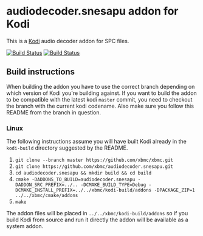 # audiodecoder.snesapu addon for Kodi

This is a [Kodi](https://kodi.tv) audio decoder addon for SPC files.

[![Build Status](https://travis-ci.org/xbmc/audiodecoder.snesapu.svg?branch=Matrix)](https://travis-ci.org/xbmc/audiodecoder.snesapu/branches)
[![Build Status](https://ci.appveyor.com/api/projects/status/github/xbmc/audiodecoder.snesapu?branch=Matrix&svg=true)](https://ci.appveyor.com/project/xbmc/audiodecoder-snesapu?branch=Matrix)

## Build instructions

When building the addon you have to use the correct branch depending on which version of Kodi you're building against. 
If you want to build the addon to be compatible with the latest kodi `master` commit, you need to checkout the branch with the current kodi codename.
Also make sure you follow this README from the branch in question.

### Linux

The following instructions assume you will have built Kodi already in the `kodi-build` directory 
suggested by the README.

1. `git clone --branch master https://github.com/xbmc/xbmc.git`
2. `git clone https://github.com/xbmc/audiodecoder.snesapu.git`
3. `cd audiodecoder.snesapu && mkdir build && cd build`
4. `cmake -DADDONS_TO_BUILD=audiodecoder.snesapu -DADDON_SRC_PREFIX=../.. -DCMAKE_BUILD_TYPE=Debug -DCMAKE_INSTALL_PREFIX=../../xbmc/kodi-build/addons -DPACKAGE_ZIP=1 ../../xbmc/cmake/addons`
5. `make`

The addon files will be placed in `../../xbmc/kodi-build/addons` so if you build Kodi from source and run it directly 
the addon will be available as a system addon.
